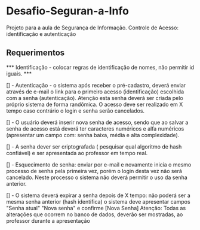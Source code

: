 # Desafio-Seguran-a-Info
Projeto para a aula de Segurança de Informação.
Controle de Acesso: identificação e autenticação


## Requerimentos

*** Identificação - colocar regras de identificação de nomes, não permitir id iguais. ***

[] - Autenticação - o sistema após receber o pré-cadastro, deverá enviar através de e-mail o link para o primeiro acesso (identificação) escolhida com a senha (autenticação). Atenção esta senha deverá ser criada pelo próprio sistema de forma randômica. O acesso deve ser realizado em X tempo caso contrário o login e senha serão cancelados.

[] - O usuário deverá inserir nova senha de acesso, sendo que ao salvar a senha de acesso está deverá ter caracteres numéricos e alfa numéricos (apresentar um campo com: senha baixa, média e alta complexidade).

[] - A senha dever ser criptografada ( pesquisar qual algoritmo de hash confiável) e ser apresentada ao professor em tempo real.

[] - Esquecimento de senha: enviar por e-mail e novamente inicia o mesmo processo de senha pela primeira vez, porém o login desta vez não será cancelado. Neste processo o sistema não deverá permitir o uso da senha anterior. 


[] - O sistema deverá expirar a senha depois de X tempo: não poderá ser a mesma senha anterior (hash identifica) o sistema deve apresentar campos "Senha atual" "Nova senha" e confirme [Nova Senha]
Atenção: Todas as alterações que ocorrem no banco de dados, deverão ser mostradas, ao professor durante a apresentação
